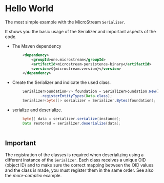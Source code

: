 # Hello World

The most simple example with the MicroStream `Serializer`.

It shows you the basic usage of the Serializer and important aspects of the code.

* The Maven dependency

```XML
        <dependency>
            <groupId>one.microstream</groupId>
            <artifactId>microstream-persistence-binary</artifactId>
            <version>${microstream.version}</version>
        </dependency>

```

* Create the Serializer and indicate the used class.

```Java
        SerializerFoundation<?> foundation = SerializerFoundation.New()
                .registerEntityTypes(Data.class);
        Serializer<byte[]> serializer = Serializer.Bytes(foundation);
```

* serialize and deserialize.

```Java
        byte[] data = serializer.serialize(instance);
        Data restored = serializer.deserialize(data);
 
```

## Important

The registration of the classes is required when deserializing using a different instance of the `Serializer`. Each class receives a unique OID (object ID) and to make sure the correct mapping between the OID values and the class is made, you must register them in the same order.  See also the _more-complex_ example.